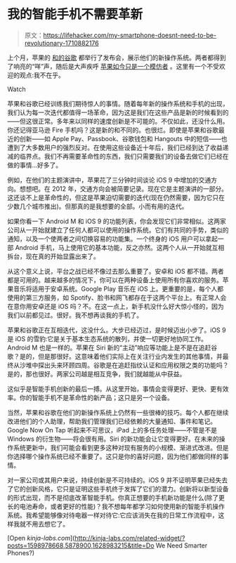 # 我的智能手机不需要革新

> 原文：<https://lifehacker.com/my-smartphone-doesnt-need-to-be-revolutionary-1710882176>

上个月，苹果的 [和的](https://lifehacker.com/everything-apple-announced-at-wwdc-2015-that-actually-m-1709861705)[谷歌](https://lifehacker.com/all-the-important-stuff-google-announced-at-i-o-2015-1707454800) 都举行了发布会，展示他们的新操作系统。两者都得到了响亮的“咩”声，随后是大声疾呼 [苹果如今只是一个模仿者](https://gizmodo.com/heres-proof-of-apples-downward-fall-from-innovator-to-i-1710185505) 。这里有一个不受欢迎的观点:我不在乎。

Watch

苹果和谷歌已经训练我们期待惊人的事情。随着每年新的操作系统和手机的出现，我们认为每一次迭代都值得一场革命，因为这是我们在这些产品是新的时候看到的——但这很正常。多年来以同样的速度创新是不可能的。不仅如此，还没什么用。你还记得亚马逊 Fire 手机吗？这是新的和不同的。也很烂。即使是苹果和谷歌最近的创新——如 Apple Pay、Passbook、谷歌钱包和 Hangouts 中的短信——也遭到了大多数用户的强烈反对。在使用这些设备近十年后，我们已经到达了收益递减的临界点。我们不再需要革命性的东西，我们只需要我们的设备去做它们已经在做的事情...好多了。

例如，在他们的主题演讲中，苹果花了三分钟时间谈论 iOS 9 中增加的交通方向。想想吧。在 2012 年，交通方向会被简要记录。现在它是主题演讲的一部分。这还谈不上是革命性的，但这是苹果迫切需要的迭代(现在仍然需要，因为它只在少数几个城市推出)。但那真的是我想要的全部。小而有用的迭代。

如果你看一下 Android M 和 iOS 9 的功能列表，你会发现它们非常相似。这两家公司从一开始就建立了任何人都可以使用的操作系统。它们有共同的手势，类似的通知，以及一个使两者之间切换容易的功能集。一个终身的 iOS 用户可以拿起一部 Android 手机，马上使用它的基本功能，反之亦然。这两个人从一开始就互相拆台，现在真的开始显露出来了。

从这个意义上说，平台之战已经不像过去那么重要了。安卓和 iOS 都不错。两者都是可用的。越来越多的情况下，你可以在两种设备上使用所有你喜欢的服务。苹果音乐将适用于安卓系统。Google Play 音乐在 iOS 上。更重要的是，每个人都使用的第三方服务，如 Spotify、脸书和网飞都存在于这两个平台上。有正常人会在意你用安卓还是 iOS 吗？不。在这一点上，新手机没什么好大惊小怪的，因为我们以前都见过。很好。我不想再谈我的手机了。

苹果和谷歌正在互相迭代，这没什么。大步已经迈过，是时候迈出小步了。iOS 9 是 iOS 的雪豹:它是关于基本生态系统的散列，并使一切更好地协同工作。Android M 也是一样的。苹果在 Siri 新的“主动”响应等功能上是不是在追赶谷歌？是的，但是那很好。这意味着他们实际上在关注行业内发生的其他事情，并最终从沙堆中探出头来环顾四周。谷歌是在追赶指纹认证和应用权限之类的功能吗？是的，那也很好。两家公司越是相互竞争，我们就越能从中获益。

这似乎是智能手机创新的最后一搏。从这里开始，事情会变得更好、更快、更有效率。你的智能手机不是革命性的新产品；这只是另一个设备。

当然，苹果和谷歌在他们的新操作系统上仍然有一些很棒的技巧。每个人都在继续改进他们的个人助理，帮助我们管理我们已经依赖的大量通知、事件和笔记。Google Now On Tap 听起来不可思议，iPad 上的多任务处理——不管是不是 Windows 的衍生物——将会很有用。Siri 的新功能会让它变得更好。在未来的操作系统更新中，我们可能会看到更多这种对现有服务的小规模、渐进式改进。但是你选择哪个操作系统已经不重要了。这只是你的喜好问题，因为他们都做同样的事情。

对一家公司或其用户来说，持续创新是不可持续的。iOS 9 并不证明苹果已经失去了它的创新风格，它只是证明这些手机终于发挥了它们的潜力。创新将以新型设备的形式出现，而不是彻底改革智能手机。你真正想要的手机新功能是什么(除了更长的电池寿命，或者更好的性能)？我不想每年都学习如何使用新的智能手机操作系统。我希望能够像对待电器一样对待它:它应该消失在我的日常工作流程中，这样我就不用去想它了。

[Open *kinja-labs.com*](http://kinja-labs.com/related-widget/?posts=1598978668,5878900,1628983215&title=Do We Need Smarter Phones?)